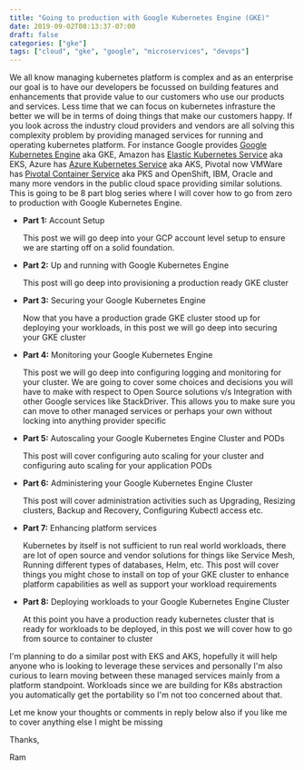 ```yaml
---
title: "Going to production with Google Kubernetes Engine (GKE)"
date: 2019-09-02T08:13:37-07:00
draft: false
categories: ["gke"]
tags: ["cloud", "gke", "google", "microservices", "devops"]
---
```

We all know managing kubernetes platform is complex and as an enterprise our goal is to have our developers be focussed on building features and enhancements that provide value to our customers who use our products and services. Less time that we can focus on kubernetes infrasture the better we will be in terms of doing things that make our customers happy. If you look across the industry cloud providers and vendors are all solving this complexity problem by providing managed services for running and operating kubernetes platform.  For instance Google provides [Google Kubernetes Engine](https://cloud.google.com/kubernetes-engine/) aka GKE, Amazon has [Elastic Kubernetes Service](https://aws.amazon.com/eks/) aka EKS, Azure has [Azure Kubernetes Service](https://azure.microsoft.com/en-us/services/kubernetes-service/) aka AKS, Pivotal now VMWare has [Pivotal Container Service](https://pivotal.io/platform/pivotal-container-service) aka PKS and OpenShift, IBM, Oracle and many more vendors in the public cloud space providing similar solutions. This is going to be 8 part blog series where I will cover how to go from zero to production with Google Kubernetes Engine.

* **Part 1:** Account Setup 

    This post we will go deep into your GCP account level setup to ensure we are starting off on a solid foundation.

* **Part 2:** Up and running with Google Kubernetes Engine

    This post will go deep into provisioning a production ready GKE cluster

* **Part 3:** Securing your Google Kubernetes Engine 

    Now that you have a production grade GKE cluster stood up for deploying your workloads, in this post we will go deep into securing your GKE cluster

* **Part 4:** Monitoring your Google Kubernetes Engine

    This post we will go deep into configuring logging and monitoring for your cluster. We are going to cover some choices and decisions you will have to make with respect to Open Source solutions v/s Integration with other Google services like StackDriver. This allows you to make sure you can move to other managed services or perhaps your own without locking into anything provider specific

* **Part 5:** Autoscaling your Google Kubernetes Engine Cluster and PODs

    This post will cover configuring auto scaling for your cluster and configuring auto scaling for your application PODs

* **Part 6:** Administering your Google Kubernetes Engine Cluster

    This post will cover administration activities such as Upgrading, Resizing clusters, Backup and Recovery, Configuring Kubectl access etc.

* **Part 7:** Enhancing platform services 

    Kubernetes by itself is not sufficient to run real world workloads, there are lot of open source and vendor solutions for things like Service Mesh, Running different types of databases, Helm, etc. This post will cover things you might chose to install on top of your GKE cluster to enhance platform capabilities as well as support your workload requirements

* **Part 8:** Deploying workloads to your Google Kubernetes Engine Cluster

    At this point you have a production ready kubernetes cluster that is ready for workloads to be deployed, in this post we will cover how to go from source to container to cluster


I'm planning to do a similar post with EKS and AKS, hopefully it will help anyone who is looking to leverage these services and personally I'm also curious to learn moving between these managed services mainly from a platform standpoint. Workloads since we are building for K8s abstraction you automatically get the portability so I'm not too concerned about that. 

Let me know your thoughts or comments in reply below also if you like me to cover anything else I might be missing

Thanks,

Ram
